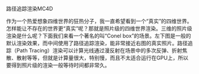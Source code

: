 路径追踪渲染MC4D

作为一个热爱想象四维世界的狂热分子，我一直希望看到一个“真实”的四维世界。怎样能让不存在的世界更“真实”呢？那就是照片级的四维世界渲染。三维的照片级渲染是什么呢？下面我们来看一个著名的叫“Conel box”的场景。左下图是一般的默认渲染效果，而中间使用了路径追踪渲染，能非常接近右图的真实照片。路径追踪（Path Tracing）渲染可以计算光线通过漫反射在场景中的多次反弹、折射焦散、散射等等，但就是计算量很大，特别慢，而且不太适合运行在GPU上，所以要得到照片级的渲染一般等待时间都非常久。